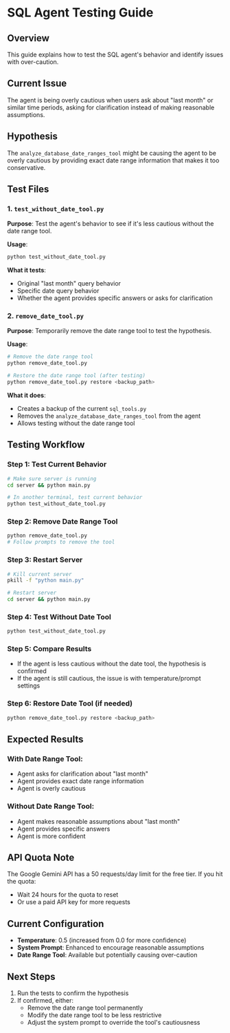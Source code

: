 # SQL Agent Testing Guide

## Overview
This guide explains how to test the SQL agent's behavior and identify issues with over-caution.

## Current Issue
The agent is being overly cautious when users ask about "last month" or similar time periods, asking for clarification instead of making reasonable assumptions.

## Hypothesis
The `analyze_database_date_ranges_tool` might be causing the agent to be overly cautious by providing exact date range information that makes it too conservative.

## Test Files

### 1. `test_without_date_tool.py`
**Purpose**: Test the agent's behavior to see if it's less cautious without the date range tool.

**Usage**:
```bash
python test_without_date_tool.py
```

**What it tests**:
- Original "last month" query behavior
- Specific date query behavior
- Whether the agent provides specific answers or asks for clarification

### 2. `remove_date_tool.py`
**Purpose**: Temporarily remove the date range tool to test the hypothesis.

**Usage**:
```bash
# Remove the date range tool
python remove_date_tool.py

# Restore the date range tool (after testing)
python remove_date_tool.py restore <backup_path>
```

**What it does**:
- Creates a backup of the current `sql_tools.py`
- Removes the `analyze_database_date_ranges_tool` from the agent
- Allows testing without the date range tool

## Testing Workflow

### Step 1: Test Current Behavior
```bash
# Make sure server is running
cd server && python main.py

# In another terminal, test current behavior
python test_without_date_tool.py
```

### Step 2: Remove Date Range Tool
```bash
python remove_date_tool.py
# Follow prompts to remove the tool
```

### Step 3: Restart Server
```bash
# Kill current server
pkill -f "python main.py"

# Restart server
cd server && python main.py
```

### Step 4: Test Without Date Tool
```bash
python test_without_date_tool.py
```

### Step 5: Compare Results
- If the agent is less cautious without the date tool, the hypothesis is confirmed
- If the agent is still cautious, the issue is with temperature/prompt settings

### Step 6: Restore Date Tool (if needed)
```bash
python remove_date_tool.py restore <backup_path>
```

## Expected Results

### With Date Range Tool:
- Agent asks for clarification about "last month"
- Agent provides exact date range information
- Agent is overly cautious

### Without Date Range Tool:
- Agent makes reasonable assumptions about "last month"
- Agent provides specific answers
- Agent is more confident

## API Quota Note
The Google Gemini API has a 50 requests/day limit for the free tier. If you hit the quota:
- Wait 24 hours for the quota to reset
- Or use a paid API key for more requests

## Current Configuration
- **Temperature**: 0.5 (increased from 0.0 for more confidence)
- **System Prompt**: Enhanced to encourage reasonable assumptions
- **Date Range Tool**: Available but potentially causing over-caution

## Next Steps
1. Run the tests to confirm the hypothesis
2. If confirmed, either:
   - Remove the date range tool permanently
   - Modify the date range tool to be less restrictive
   - Adjust the system prompt to override the tool's cautiousness
